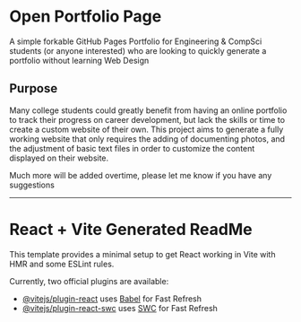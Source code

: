 # Open Portfolio Page

A simple forkable GitHub Pages Portfolio for Engineering & CompSci students (or anyone interested) who are looking to quickly generate a portfolio without learning Web Design

## Purpose

Many college students could greatly benefit from having an online portfolio to track their progress on career development, but lack the skills or time to create a custom website of their own. This project aims to generate a fully working website that only requires the adding of documenting photos, and the adjustment of basic text files in order to customize the content displayed on their website.

Much more will be added overtime, please let me know if you have any suggestions

-----

# React + Vite Generated ReadMe

This template provides a minimal setup to get React working in Vite with HMR and some ESLint rules.

Currently, two official plugins are available:

- [@vitejs/plugin-react](https://github.com/vitejs/vite-plugin-react/blob/main/packages/plugin-react/README.md) uses [Babel](https://babeljs.io/) for Fast Refresh
- [@vitejs/plugin-react-swc](https://github.com/vitejs/vite-plugin-react-swc) uses [SWC](https://swc.rs/) for Fast Refresh
